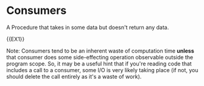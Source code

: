# Consumers

A Procedure that takes in some data but doesn't return any data.

{{EX1}}

<div class="warning">

Note: Consumers tend to be an inherent waste of computation time __unless__ that consumer does some side-effecting
operation observable outside the program scope. So, it may be a useful hint that if you're reading code that includes a
call to a consumer, some I/O is very likely taking place (if not, you should delete the call entirely as it's a waste of
work).
</div>